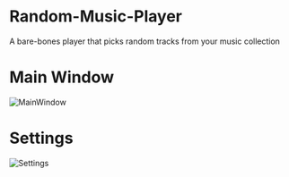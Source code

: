 # Random-Music-Player
A bare-bones player that picks random tracks from your music collection

# Main Window
![MainWindow](https://user-images.githubusercontent.com/5026562/98600622-1c990e00-229b-11eb-85af-578f2c191d4e.png)

# Settings
![Settings](https://user-images.githubusercontent.com/5026562/98600824-67b32100-229b-11eb-848d-2481cdf76382.png)
